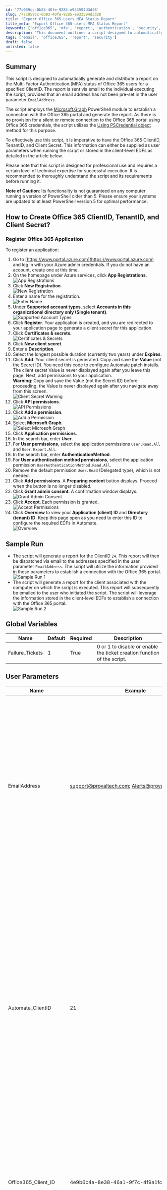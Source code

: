 ```yaml
---
id: '77c059cc-0b83-40fe-9285-e933594d3d28'
slug: /77c059cc-0b83-40fe-9285-e933594d3d28
title: 'Export Office 365 users MFA Status Report'
title_meta: 'Export Office 365 users MFA Status Report'
keywords: ['office365', 'mfa', 'report', 'authentication', 'security', 'email']
description: 'This document outlines a script designed to automatically generate and distribute a report on the Multi-Factor Authentication (MFA) status of Office 365 users for a specified ClientID. It details the requirements, setup process, and sample runs of the script, as well as the necessary configurations for Office 365 integration.'
tags: ['email', 'office365', 'report', 'security']
draft: false
unlisted: false
---
```


## Summary

This script is designed to automatically generate and distribute a report on the Multi-Factor Authentication (MFA) status of Office 365 users for a specified ClientID. The report is sent via email to the individual executing the script, provided that an email address has not been pre-set in the user parameter `EmailAddress`.

The script employs the [Microsoft.Graph](https://github.com/microsoftgraph/msgraph-sdk-powershell) PowerShell module to establish a connection with the Office 365 portal and generate the report. As there is no provision for a silent or remote connection to the Office 365 portal using Office 365 credentials, the script utilizes the [Using PSCredential object](https://github.com/microsoftgraph/msgraph-sdk-powershell/blob/dev/docs/authentication.md#client-credential-via-client-secret) method for this purpose.

To effectively use this script, it is imperative to have the Office 365 ClientID, TenantID, and Client Secret. This information can either be supplied as user parameters when running the script or stored in the client-level EDFs as detailed in the article below.

Please note that this script is designed for professional use and requires a certain level of technical expertise for successful execution. It is recommended to thoroughly understand the script and its requirements before running it.

**Note of Caution**: Its functionality is not guaranteed on any computer running a version of PowerShell older than 5. Please ensure your systems are updated to at least PowerShell version 5 for optimal performance.

## How to Create Office 365 ClientID, TenantID, and Client Secret?

### Register Office 365 Application

To register an application:

1. Go to [https://www.portal.azure.com](https://www.portal.azure.com) and log in with your Azure admin credentials. If you do not have an account, create one at this time.
2. On the homepage under Azure services, click **App Registrations**.  
   ![App Registrations](../../../static/img/Export-Office-365-users-MFA-Status-Report/image_1.png)
3. Click **New Registration**.  
   ![New Registration](../../../static/img/Export-Office-365-users-MFA-Status-Report/image_2.png)
4. Enter a name for the registration.  
   ![Enter Name](../../../static/img/Export-Office-365-users-MFA-Status-Report/image_3.png)
5. Under **Supported account types**, select **Accounts in this organizational directory only (Single tenant)**.  
   ![Supported Account Types](../../../static/img/Export-Office-365-users-MFA-Status-Report/image_4.png)
6. Click **Register**. Your application is created, and you are redirected to your application page to generate a client secret for this application.
7. Click **Certificates & secrets**.  
   ![Certificates & Secrets](../../../static/img/Export-Office-365-users-MFA-Status-Report/image_5.png)
8. Click **New client secret**.
9. Enter a **Description**.
10. Select the longest possible duration (currently two years) under **Expires**.
11. Click **Add**. Your client secret is generated. Copy and save the **Value** (not the Secret ID). You need this code to configure Automate patch installs. The client secret Value is never displayed again after you leave this page. Next, add permissions to your application.  
    **Warning**: Copy and save the Value (not the Secret ID) before proceeding; the Value is never displayed again after you navigate away from this screen.  
    ![Client Secret Warning](../../../static/img/Export-Office-365-users-MFA-Status-Report/image_6.png)
12. Click **API permissions**.  
    ![API Permissions](../../../static/img/Export-Office-365-users-MFA-Status-Report/image_7.png)
13. Click **Add a permission**.  
    ![Add a Permission](../../../static/img/Export-Office-365-users-MFA-Status-Report/image_8.png)
14. Select **Microsoft Graph**.  
    ![Select Microsoft Graph](https://docs.connectwise.com/@api/deki/files/32459/scn_o365setup_azure_apipermissions_addperimssion_msgraph.png?revision=1)
15. Click **Application permissions**.
16. In the search bar, enter **User**.
17. For **User permissions**, select the application permissions `User.Read.All` and `User.Export.All`.
18. In the search bar, enter **AuthenticationMethod**.
19. For **User authentication method permissions**, select the application permission `UserAuthenticationMethod.Read.All`.
20. Remove the default permission `User.Read` (Delegated type), which is not needed.
21. Click **Add permissions**. A **Preparing content** button displays. Proceed when the button is no longer disabled.
22. Click **Grant admin consent**. A confirmation window displays.  
    ![Grant Admin Consent](../../../static/img/Export-Office-365-users-MFA-Status-Report/image_9.png)
23. Click **Accept**. Each permission is granted.  
    ![Accept Permissions](../../../static/img/Export-Office-365-users-MFA-Status-Report/image_10.png)
24. Click **Overview** to view your **Application (client) ID** and **Directory (tenant) ID**. Keep this page open as you need to enter this ID to configure the required EDFs in Automate.  
    ![Overview](../../../static/img/Export-Office-365-users-MFA-Status-Report/image_11.png)

## Sample Run

- The script will generate a report for the ClientID `24`. This report will then be dispatched via email to the addresses specified in the user parameter `EmailAddress`. The script will utilize the information provided in these parameters to establish a connection with the Office 365 portal.  
  ![Sample Run 1](../../../static/img/Export-Office-365-users-MFA-Status-Report/image_12.png)
- The script will generate a report for the client associated with the computer on which the script is executed. This report will subsequently be emailed to the user who initiated the script. The script will leverage the information stored in the client-level EDFs to establish a connection with the Office 365 portal.  
  ![Sample Run 2](../../../static/img/Export-Office-365-users-MFA-Status-Report/image_13.png)

## Global Variables

| Name              | Default | Required | Description                                                       |
|-------------------|---------|----------|-------------------------------------------------------------------|
| Failure_Tickets    | 1       | True     | 0 or 1 to disable or enable the ticket creation function of the script. |

## User Parameters

| Name                      | Example                                    | Required | Description                                                                                                                                                                                                                                                                                                                                                           |
|---------------------------|--------------------------------------------|----------|-----------------------------------------------------------------------------------------------------------------------------------------------------------------------------------------------------------------------------------------------------------------------------------------------------------------------------------------------------------------------|
| EmailAddress              | [support@provaltech.com](mailto:support@provaltech.com); [Alerts@provaltech.com](mailto:Alerts@provaltech.com) | False    | The email address or addresses that will receive the generated report. If this parameter is left blank, the script will default to sending the report to the email address of the user executing the script. In the case of multiple email addresses, each address should be separated by a semicolon.                                                                 |
| Automate_ClientID         | 21                                         | False    | This parameter specifies the Automate Client for which the report will be generated. If this parameter is left blank, the script will default to generating a report for the client associated with the computer on which the script is executed. This parameter offers flexibility, allowing the script to be run on a centralized computer (for example, an Automate server) and generate reports for all clients. |
| Office365_Client_ID       | 4e9b6c4a-8e38-46a1-9f7c-4f9a1fc3d7f5    | True (if the Client-Level EDF `M365 Client ID` is not set) | Office 365 Client ID. If this parameter is left blank, the script will default to using the value stored in the client-level EDF `M365 Client ID.`                                                                                                                                                                                                                   |
| Office365_Tenant_ID       | 78d61825-d966-4a3d-a3a8-5408e8acc66c      | True (if the Client-Level EDF `M365 Tenant ID` is not set) | Office 365 Tenant ID. If this parameter is left blank, the script will default to using the value stored in the client-level EDF `M365 Tenant ID.`                                                                                                                                                                                                                   |
| Office365_Client_Secret    | W/c9zFv622GjDgY+ZaPPFJiO3Z6GpD4R/9a+CT4yGA= | True (if the Client-Level EDF `M365 Client Secret` is not set) | Office 365 Client Secret. If this parameter is left blank, the script will default to using the value stored in the client-level EDF `M365 Client Secret.`                                                                                                                                                                                                          |

## Client-Level Extra Data Fields

| Name              | Example                                    | Required | Description                                                                                                      |
|-------------------|--------------------------------------------|----------|------------------------------------------------------------------------------------------------------------------|
| M365 Client ID     | 4e9b6c4a-8e38-46a1-9f7c-4f9a1fc3d7f5    | True (Otherwise set the value in the user parameter `Office365_Client_ID` while running the script.) | Office 365 Client ID                                                                                              |
| M365 Tenant ID     | 78d61825-d966-4a3d-a3a8-5408e8acc66c      | True (Otherwise set the value in the user parameter `Office365_Tenant_ID` while running the script.) | Office 365 Tenant ID                                                                                              |
| M365 Client Secret  | W/c9zFv622GjDgY+ZaPPFJiO3Z6GpD4R/9a+CT4yGA= | True (Otherwise set the value in the user parameter `Office365_Client_Secret` while running the script.) | Office 365 Client Secret                                                                                          |

These EDFs are in the Client-Level EDF section `Office 365 - MFA Status Report`.  
![Client-Level EDFs](../../../static/img/Export-Office-365-users-MFA-Status-Report/image_14.png)

## Output

- Script Log
- Email
- Ticket

## Email

**Subject:** `\<ClientName> - Office 365 Users MFA Stats Report - \<TimeStamp>`

**Body:** `Attached CSV file is the Office 365 Users MFA Stats Report for the client \<ClientName>.`

**File Name Example:** `MfaStatusReport_2023-Sep-23-Sat 01-51 PM.csv`

## Ticketing

The script can create a ticket for failures. The ticketing feature can be toggled by the script's global parameter `Failure_Tickets`.

![Ticketing](../../../static/img/Export-Office-365-users-MFA-Status-Report/image_15.png)

**Ticket Subject:** `Failed to Gather Office 365 Users MFA Report for \<Client Name>`

**Ticket Body for configuration error:** `The script was unable to initiate the PowerShell script due to the absence of the necessary key configurations. Set the Office365 ClientID, TenantID, and Client Secret in the Client level EDFs 'Office 365 - ClientID', 'Office 365 - TenantID', and 'Office 365 - Client Secret' respectively for \<Client Name>. The EDFs are present in the Client level EDF section 'Office 365 - MFA Status Report'. Alternatively, you can pass the required values in the script's user parameters 'Office365_Client_ID', 'Office365_Tenant_ID', and 'Office365_Client_Secret' respectively while initiating the script.`

**Ticket Body for the script failure:** `The script was unable to initiate the PowerShell script due to the absence of the necessary key configurations. <Error returned by the PowerShell script>`


